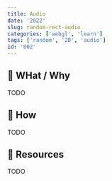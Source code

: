 ```yaml
---
title: Audio
date: '2022'
slug: random-rect-audio
categories: ['webgl', 'learn']
tags: ['random', '2D', 'audio']
id: '002'
---
```


## 🚧 WHat / Why

TODO

## 🚧 How

TODO

## 🚧 Resources

TODO
